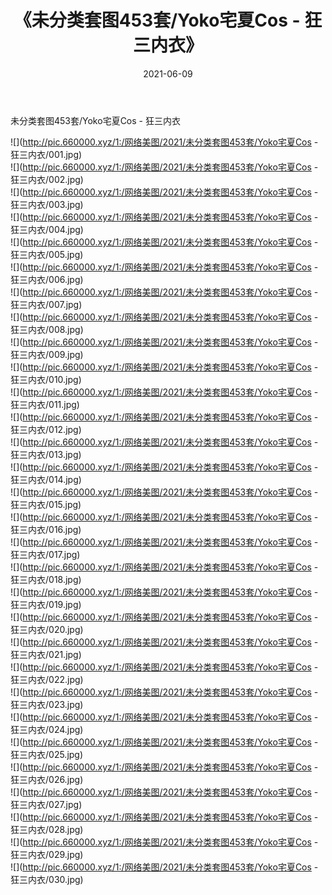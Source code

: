 ﻿---
layout: post
title:  《未分类套图453套/Yoko宅夏Cos - 狂三内衣》
date:   2021-06-09
img: http://pic.660000.xyz/1:/网络美图/2021/未分类套图453套/Yoko宅夏Cos - 狂三内衣/000.jpg
categories: [美女, 清纯, 唯美]
---

未分类套图453套/Yoko宅夏Cos - 狂三内衣

 ![](http://pic.660000.xyz/1:/网络美图/2021/未分类套图453套/Yoko宅夏Cos - 狂三内衣/001.jpg) <br>![](http://pic.660000.xyz/1:/网络美图/2021/未分类套图453套/Yoko宅夏Cos - 狂三内衣/002.jpg) <br>![](http://pic.660000.xyz/1:/网络美图/2021/未分类套图453套/Yoko宅夏Cos - 狂三内衣/003.jpg) <br>![](http://pic.660000.xyz/1:/网络美图/2021/未分类套图453套/Yoko宅夏Cos - 狂三内衣/004.jpg) <br>![](http://pic.660000.xyz/1:/网络美图/2021/未分类套图453套/Yoko宅夏Cos - 狂三内衣/005.jpg) <br>![](http://pic.660000.xyz/1:/网络美图/2021/未分类套图453套/Yoko宅夏Cos - 狂三内衣/006.jpg) <br>![](http://pic.660000.xyz/1:/网络美图/2021/未分类套图453套/Yoko宅夏Cos - 狂三内衣/007.jpg) <br>![](http://pic.660000.xyz/1:/网络美图/2021/未分类套图453套/Yoko宅夏Cos - 狂三内衣/008.jpg) <br>![](http://pic.660000.xyz/1:/网络美图/2021/未分类套图453套/Yoko宅夏Cos - 狂三内衣/009.jpg) <br>![](http://pic.660000.xyz/1:/网络美图/2021/未分类套图453套/Yoko宅夏Cos - 狂三内衣/010.jpg) <br>![](http://pic.660000.xyz/1:/网络美图/2021/未分类套图453套/Yoko宅夏Cos - 狂三内衣/011.jpg) <br>![](http://pic.660000.xyz/1:/网络美图/2021/未分类套图453套/Yoko宅夏Cos - 狂三内衣/012.jpg) <br>![](http://pic.660000.xyz/1:/网络美图/2021/未分类套图453套/Yoko宅夏Cos - 狂三内衣/013.jpg) <br>![](http://pic.660000.xyz/1:/网络美图/2021/未分类套图453套/Yoko宅夏Cos - 狂三内衣/014.jpg) <br>![](http://pic.660000.xyz/1:/网络美图/2021/未分类套图453套/Yoko宅夏Cos - 狂三内衣/015.jpg) <br>![](http://pic.660000.xyz/1:/网络美图/2021/未分类套图453套/Yoko宅夏Cos - 狂三内衣/016.jpg) <br>![](http://pic.660000.xyz/1:/网络美图/2021/未分类套图453套/Yoko宅夏Cos - 狂三内衣/017.jpg) <br>![](http://pic.660000.xyz/1:/网络美图/2021/未分类套图453套/Yoko宅夏Cos - 狂三内衣/018.jpg) <br>![](http://pic.660000.xyz/1:/网络美图/2021/未分类套图453套/Yoko宅夏Cos - 狂三内衣/019.jpg) <br>![](http://pic.660000.xyz/1:/网络美图/2021/未分类套图453套/Yoko宅夏Cos - 狂三内衣/020.jpg) <br>![](http://pic.660000.xyz/1:/网络美图/2021/未分类套图453套/Yoko宅夏Cos - 狂三内衣/021.jpg) <br>![](http://pic.660000.xyz/1:/网络美图/2021/未分类套图453套/Yoko宅夏Cos - 狂三内衣/022.jpg) <br>![](http://pic.660000.xyz/1:/网络美图/2021/未分类套图453套/Yoko宅夏Cos - 狂三内衣/023.jpg) <br>![](http://pic.660000.xyz/1:/网络美图/2021/未分类套图453套/Yoko宅夏Cos - 狂三内衣/024.jpg) <br>![](http://pic.660000.xyz/1:/网络美图/2021/未分类套图453套/Yoko宅夏Cos - 狂三内衣/025.jpg) <br>![](http://pic.660000.xyz/1:/网络美图/2021/未分类套图453套/Yoko宅夏Cos - 狂三内衣/026.jpg) <br>![](http://pic.660000.xyz/1:/网络美图/2021/未分类套图453套/Yoko宅夏Cos - 狂三内衣/027.jpg) <br>![](http://pic.660000.xyz/1:/网络美图/2021/未分类套图453套/Yoko宅夏Cos - 狂三内衣/028.jpg) <br>![](http://pic.660000.xyz/1:/网络美图/2021/未分类套图453套/Yoko宅夏Cos - 狂三内衣/029.jpg) <br>![](http://pic.660000.xyz/1:/网络美图/2021/未分类套图453套/Yoko宅夏Cos - 狂三内衣/030.jpg) <br>